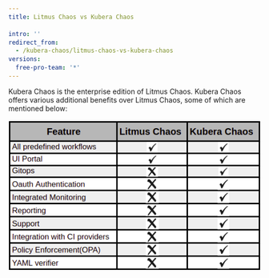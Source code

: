 ```yaml
---
title: Litmus Chaos vs Kubera Chaos

intro: ''
redirect_from:
  - /kubera-chaos/litmus-chaos-vs-kubera-chaos
versions:
  free-pro-team: '*'
---
```

Kubera Chaos is the enterprise edition of Litmus Chaos. Kubera Chaos offers various additional benefits over Litmus Chaos, some of which are mentioned below:
<br>
<br><a href="/assets/images/developer/kubera-vs-litmus/KuberaChaosVSLitmusChaos.png" target="_blank"><img class="image-with-border" src="/assets/images/developer/kubera-vs-litmus/KuberaChaosVSLitmusChaos.png">
<br>
<br>
